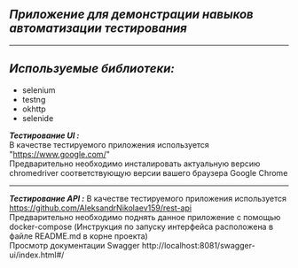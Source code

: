***Приложение для демонстрации навыков автоматизации тестирования***
-----------------------------------
-----------------------------------
***Используемые библиотеки:***
-----------------------------------
- selenium
- testng
- okhttp
- selenide

***Тестирование UI :***<br>
В качестве тестируемого приложения используется
"https://www.google.com/" <br>
Предварительно необходимо инсталировать актуальную 
версию chromedriver соответствующую версии вашего браузера Google Chrome

 ***
***Тестирование API :***
В качестве тестируемого приложения используется  
https://github.com/AleksandrNikolaev159/rest-api <br>
Предварительно необходимо поднять данное приложение с помощью docker-compose
(Инструкция по запуску интерфейса расположена в файле README.md в корне проекта)<br>
Просмотр документации Swagger
http://localhost:8081/swagger-ui/index.html#/


